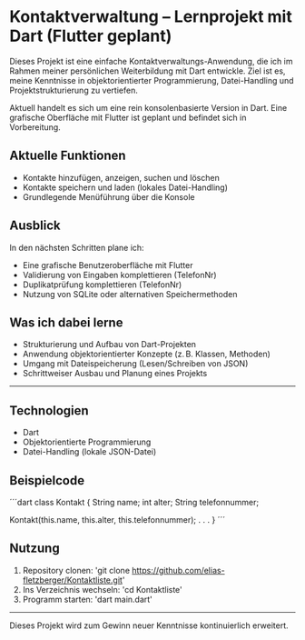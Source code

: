 # Kontaktverwaltung – Lernprojekt mit Dart (Flutter geplant)

Dieses Projekt ist eine einfache Kontaktverwaltungs-Anwendung, die ich im Rahmen meiner persönlichen Weiterbildung mit Dart entwickle. Ziel ist es, meine Kenntnisse in objektorientierter Programmierung, Datei-Handling und Projektstrukturierung zu vertiefen.

Aktuell handelt es sich um eine rein konsolenbasierte Version in Dart. Eine grafische Oberfläche mit Flutter ist geplant und befindet sich in Vorbereitung.
## Aktuelle Funktionen

  -  Kontakte hinzufügen, anzeigen, suchen und löschen
  -  Kontakte speichern und laden (lokales Datei-Handling)
  -  Grundlegende Menüführung über die Konsole

## Ausblick

  In den nächsten Schritten plane ich:
  -  Eine grafische Benutzeroberfläche mit Flutter
  -  Validierung von Eingaben komplettieren (TelefonNr)
  -  Duplikatprüfung komplettieren (TelefonNr)
  -  Nutzung von SQLite oder alternativen Speichermethoden

## Was ich dabei lerne

  -  Strukturierung und Aufbau von Dart-Projekten
  -  Anwendung objektorientierter Konzepte (z. B. Klassen, Methoden)
  -  Umgang mit Dateispeicherung (Lesen/Schreiben von JSON)
  -  Schrittweiser Ausbau und Planung eines Projekts

---

## Technologien

  -  Dart
  -  Objektorientierte Programmierung
  -  Datei-Handling (lokale JSON-Datei)

## Beispielcode
´´´dart
  class Kontakt
{
  String name;
  int alter;
  String telefonnummer;

  Kontakt(this.name, this.alter, this.telefonnummer);
  .
  .
  .
}
´´´
## Nutzung

  1.  Repository clonen: 'git clone https://github.com/elias-fletzberger/Kontaktliste.git'
  2.  Ins Verzeichnis wechseln: 'cd Kontaktliste'
  3.  Programm starten: 'dart main.dart'


---
Dieses Projekt wird zum Gewinn neuer Kenntnisse kontinuierlich erweitert.
